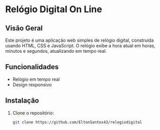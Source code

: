 # Relógio Digital On Line

## Visão Geral
Este projeto é uma aplicação web simples de relógio digital, construída usando HTML, CSS e JavaScript. 
O relógio exibe a hora atual em horas, minutos e segundos, atualizando em tempo real.

## Funcionalidades
- Relógio em tempo real
- Design responsivo

## Instalação
1. Clone o repositório:
   ```bash
   git clone https://github.com/EltonSantos43/relogiodigital


